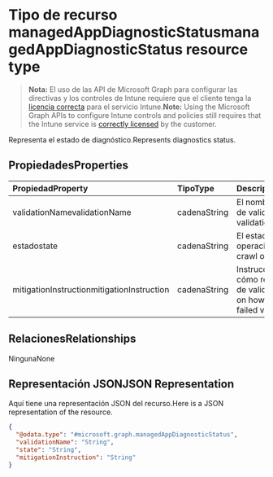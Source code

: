 # <a name="managedappdiagnosticstatus-resource-type"></a><span data-ttu-id="672d8-101">Tipo de recurso managedAppDiagnosticStatus</span><span class="sxs-lookup"><span data-stu-id="672d8-101">managedAppDiagnosticStatus resource type</span></span>

> <span data-ttu-id="672d8-102">**Nota:** El uso de las API de Microsoft Graph para configurar las directivas y los controles de Intune requiere que el cliente tenga la [licencia correcta](https://go.microsoft.com/fwlink/?linkid=839381) para el servicio Intune.</span><span class="sxs-lookup"><span data-stu-id="672d8-102">**Note:** Using the Microsoft Graph APIs to configure Intune controls and policies still requires that the Intune service is [correctly licensed](https://go.microsoft.com/fwlink/?linkid=839381) by the customer.</span></span>

<span data-ttu-id="672d8-103">Representa el estado de diagnóstico.</span><span class="sxs-lookup"><span data-stu-id="672d8-103">Represents diagnostics status.</span></span>
## <a name="properties"></a><span data-ttu-id="672d8-104">Propiedades</span><span class="sxs-lookup"><span data-stu-id="672d8-104">Properties</span></span>
|<span data-ttu-id="672d8-105">Propiedad</span><span class="sxs-lookup"><span data-stu-id="672d8-105">Property</span></span>|<span data-ttu-id="672d8-106">Tipo</span><span class="sxs-lookup"><span data-stu-id="672d8-106">Type</span></span>|<span data-ttu-id="672d8-107">Descripción</span><span class="sxs-lookup"><span data-stu-id="672d8-107">Description</span></span>|
|:---|:---|:---|
|<span data-ttu-id="672d8-108">validationName</span><span class="sxs-lookup"><span data-stu-id="672d8-108">validationName</span></span>|<span data-ttu-id="672d8-109">cadena</span><span class="sxs-lookup"><span data-stu-id="672d8-109">String</span></span>|<span data-ttu-id="672d8-110">El nombre descriptivo de validación</span><span class="sxs-lookup"><span data-stu-id="672d8-110">The validation friendly name</span></span>|
|<span data-ttu-id="672d8-111">estado</span><span class="sxs-lookup"><span data-stu-id="672d8-111">state</span></span>|<span data-ttu-id="672d8-112">cadena</span><span class="sxs-lookup"><span data-stu-id="672d8-112">String</span></span>|<span data-ttu-id="672d8-113">El estado actual de la operación.</span><span class="sxs-lookup"><span data-stu-id="672d8-113">The state of a crawl operation.</span></span>|
|<span data-ttu-id="672d8-114">mitigationInstruction</span><span class="sxs-lookup"><span data-stu-id="672d8-114">mitigationInstruction</span></span>|<span data-ttu-id="672d8-115">cadena</span><span class="sxs-lookup"><span data-stu-id="672d8-115">String</span></span>|<span data-ttu-id="672d8-116">Instrucciones sobre cómo reducir un error de validación</span><span class="sxs-lookup"><span data-stu-id="672d8-116">Instruction on how to mitigate a failed validation</span></span>|

## <a name="relationships"></a><span data-ttu-id="672d8-117">Relaciones</span><span class="sxs-lookup"><span data-stu-id="672d8-117">Relationships</span></span>
<span data-ttu-id="672d8-118">Ninguna</span><span class="sxs-lookup"><span data-stu-id="672d8-118">None</span></span>
## <a name="json-representation"></a><span data-ttu-id="672d8-119">Representación JSON</span><span class="sxs-lookup"><span data-stu-id="672d8-119">JSON Representation</span></span>
<span data-ttu-id="672d8-120">Aquí tiene una representación JSON del recurso.</span><span class="sxs-lookup"><span data-stu-id="672d8-120">Here is a JSON representation of the resource.</span></span>
<!-- {
  "blockType": "resource",
  "keyProperty": "id",
  "@odata.type": "microsoft.graph.managedAppDiagnosticStatus"
}
-->
``` json
{
  "@odata.type": "#microsoft.graph.managedAppDiagnosticStatus",
  "validationName": "String",
  "state": "String",
  "mitigationInstruction": "String"
}
```



